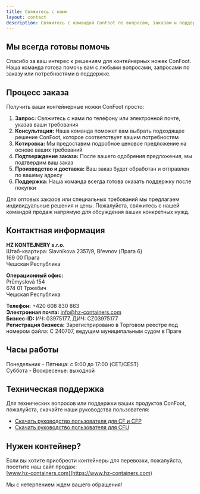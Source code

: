 ```yaml
---
title: Свяжитесь с нами
layout: contact
description: Свяжитесь с командой ConFoot по вопросам, заказам и поддержке.
---
```


## Мы всегда готовы помочь

Спасибо за ваш интерес к решениям для контейнерных ножек ConFoot. Наша команда готова помочь вам с любыми вопросами, запросами по заказу или потребностями в поддержке.

## Процесс заказа

Получить ваши контейнерные ножки ConFoot просто:

1. **Запрос:** Свяжитесь с нами по телефону или электронной почте, указав ваши требования  
2. **Консультация:** Наша команда поможет вам выбрать подходящее решение ConFoot, которое соответствует вашим потребностям  
3. **Котировка:** Мы предоставим подробное ценовое предложение на основе ваших требований  
4. **Подтверждение заказа:** После вашего одобрения предложения, мы подтвердим ваш заказ  
5. **Производство и доставка:** Ваш заказ будет обработан и отправлен по вашему адресу  
6. **Поддержка:** Наша команда всегда готова оказать поддержку после покупки

Для оптовых заказов или специальных требований мы предлагаем индивидуальные решения и цены. Пожалуйста, свяжитесь с нашей командой продаж напрямую для обсуждения ваших конкретных нужд.

## Контактная информация

**HZ KONTEJNERY s.r.o.**  
Штаб-квартира: Slavníkova 2357/9, Břevnov (Прага 6)  
169 00 Прага  
Чешская Республика

**Операционный офис:**  
Průmyslová 154  
674 01 Тржебич  
Чешская Республика

**Телефон:** +420 608 830 863  
**Электронная почта:** [info@hz-containers.com](mailto:info@hz-containers.com)  
**Бизнес-ID:** ИЧ: 03975177, ДИЧ: CZ03975177  
**Регистрация бизнеса:** Зарегистрировано в Торговом реестре под номером файла: C 240707, ведущим муниципальным судом в Праге

## Часы работы

Понедельник - Пятница: с 9:00 до 17:00 (CET/CEST)  
Суббота - Воскресенье: выходной

## Техническая поддержка

Для технических вопросов или поддержки ваших продуктов ConFoot, пожалуйста, скачайте наши руководства пользователя:
- [Скачать руководство пользователя для CF и CFP](/wp-content/uploads/2021/07/confoot_navod-k-pouziti_CZ.pdf)
- [Скачать руководство пользователя для CFU](/wp-content/uploads/2022/02/confoot_CFU_navod-k-pouziti_CZ.pdf)

## Нужен контейнер?

Если вы хотите приобрести контейнеры для перевозки, пожалуйста, посетите наш сайт продаж:  
[www.hz-containers.com](https://www.hz-containers.com)

Мы с нетерпением ждем вашего обращения!
